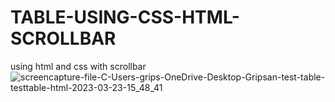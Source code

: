 # TABLE-USING-CSS-HTML-SCROLLBAR
using html and css with scrollbar
![screencapture-file-C-Users-grips-OneDrive-Desktop-Gripsan-test-table-testtable-html-2023-03-23-15_48_41](https://user-images.githubusercontent.com/127504925/227173425-2cf67480-820c-434e-b186-861a21290fb4.png)
